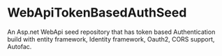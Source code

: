 # WebApiTokenBasedAuthSeed
An Asp.net WebApi seed repository that has token based Authentication build with entity framework, Identity framework, Oauth2, CORS support, Autofac.
